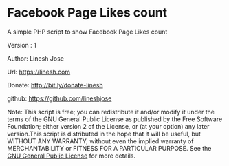 # Facebook Page Likes count
A simple PHP script to show Facebook Page Likes count

Version : 1

Author: Linesh Jose

Url: https://linesh.com

Donate:  http://bit.ly/donate-linesh

github: https://github.com/lineshjose

Note: This script is free; you can redistribute it and/or modify  it under the terms of the GNU General Public License as published by the Free Software Foundation; either version 2 of the License, or (at your option) any later version.This script is distributed in the hope that it will be useful,   but WITHOUT ANY WARRANTY; without even the implied warranty of MERCHANTABILITY or FITNESS FOR A PARTICULAR PURPOSE. 	See the  [GNU General Public License](./LICENSE.md) for more details.
